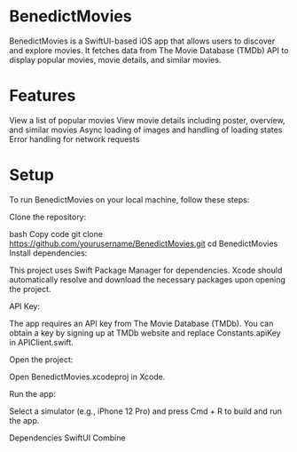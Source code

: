 # BenedictMovies
BenedictMovies is a SwiftUI-based iOS app that allows users to discover and explore movies. It fetches data from The Movie Database (TMDb) API to display popular movies, movie details, and similar movies.

# Features
View a list of popular movies
View movie details including poster, overview, and similar movies
Async loading of images and handling of loading states
Error handling for network requests

# Setup
To run BenedictMovies on your local machine, follow these steps:

Clone the repository:

bash
Copy code
git clone https://github.com/yourusername/BenedictMovies.git
cd BenedictMovies
Install dependencies:

This project uses Swift Package Manager for dependencies. Xcode should automatically resolve and download the necessary packages upon opening the project.

API Key:

The app requires an API key from The Movie Database (TMDb). You can obtain a key by signing up at TMDb website and replace Constants.apiKey in APIClient.swift.

Open the project:

Open BenedictMovies.xcodeproj in Xcode.

Run the app:

Select a simulator (e.g., iPhone 12 Pro) and press Cmd + R to build and run the app.

Dependencies
SwiftUI
Combine

